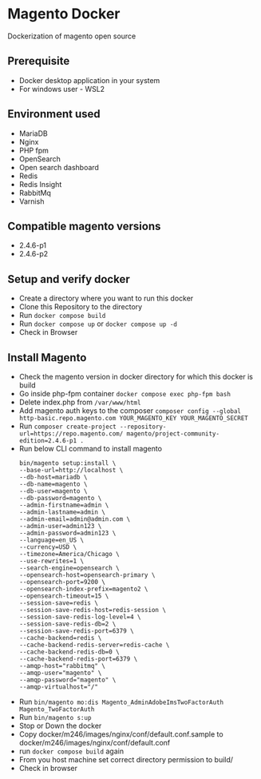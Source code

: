 # Magento Docker
Dockerization of magento open source

## Prerequisite
- Docker desktop application in your system
- For windows user - WSL2

## Environment used
- MariaDB
- Nginx
- PHP fpm
- OpenSearch
- Open search dashboard
- Redis
- Redis Insight
- RabbitMq
- Varnish

## Compatible magento versions
- 2.4.6-p1
- 2.4.6-p2

## Setup and verify docker
- Create a directory where you want to run this docker
- Clone this Repository to the directory
- Run `docker compose build`
- Run `docker compose up` or `docker compose up -d`
- Check in Browser

## Install Magento
- Check the magento version in docker directory for which this docker is build
- Go inside php-fpm container `docker compose exec php-fpm bash`
- Delete index.php from `/var/www/html`
- Add magento auth keys to the composer `composer config --global http-basic.repo.magento.com YOUR_MAGENTO_KEY YOUR_MAGENTO_SECRET`
- Run `composer create-project --repository-url=https://repo.magento.com/ magento/project-community-edition=2.4.6-p1 .`
- Run below CLI command to install magento
    ```
  bin/magento setup:install \
    --base-url=http://localhost \
    --db-host=mariadb \
    --db-name=magento \
    --db-user=magento \
    --db-password=magento \
    --admin-firstname=admin \
    --admin-lastname=admin \
    --admin-email=admin@admin.com \
    --admin-user=admin123 \
    --admin-password=admin123 \
    --language=en_US \
    --currency=USD \
    --timezone=America/Chicago \
    --use-rewrites=1 \
    --search-engine=opensearch \
    --opensearch-host=opensearch-primary \
    --opensearch-port=9200 \
    --opensearch-index-prefix=magento2 \
    --opensearch-timeout=15 \
    --session-save=redis \
    --session-save-redis-host=redis-session \
    --session-save-redis-log-level=4 \
    --session-save-redis-db=2 \
    --session-save-redis-port=6379 \
    --cache-backend=redis \
    --cache-backend-redis-server=redis-cache \
    --cache-backend-redis-db=0 \
    --cache-backend-redis-port=6379 \
    --amqp-host="rabbitmq" \
    --amqp-user="magento" \
    --amqp-password="magento" \
    --amqp-virtualhost="/" 
  ```
- Run `bin/magento mo:dis Magento_AdminAdobeImsTwoFactorAuth Magento_TwoFactorAuth`
- Run `bin/magento s:up`
- Stop or Down the docker
- Copy docker/m246/images/nginx/conf/default.conf.sample to docker/m246/images/nginx/conf/default.conf
- run `docker compose build` again
- From you host machine set correct directory permission to build/ 
- Check in browser